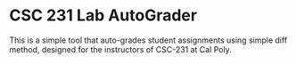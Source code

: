 # CSC 231 Lab AutoGrader
This is a simple tool that auto-grades student assignments using simple diff method, designed for the instructors of CSC-231 at Cal Poly.
